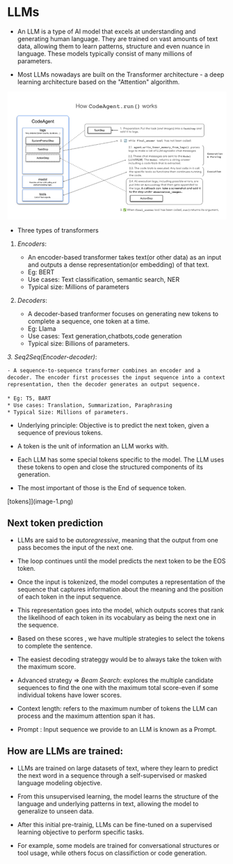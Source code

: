 # LLMs

- An LLM is a type of AI model that excels at understanding and generating human language. They are trained on vast amounts of text data, allowing them to learn patterns, structure and even nuance in language. These models typically consist of many millions of parameters.

- Most LLMs nowadays are built on the Transformer architecture - a deep learning architecture based on the "Attention" algorithm.

![Transformer](image.png)


- Three types of transformers

1. _Encoders_:

    - An encoder-based transformer takes text(or other data) as an input and outputs a dense representation(or embedding) of that text.

    * Eg: BERT
    * Use cases: Text classification, semantic search, NER
    * Typical size: Millions of parameters

2. _Decoders_:
    - A decoder-based tranformer focuses on generating new tokens to complete a sequence, one token at a time.

    * Eg: Llama 
    * Use cases: Text generation,chatbots,code generation
    * Typical size: Billions of parameters.

_3. Seq2Seq(Encoder-decoder)_:

    - A sequence-to-sequence transformer combines an encoder and a decoder. The encoder first processes the input sequence into a context representation, then the decoder generates an output sequence.

    * Eg: T5, BART
    * Use cases: Translation, Summarization, Paraphrasing
    * Typical Size: Millions of parameters.

* Underlying principle: Objective is to predict the next token, given a sequence of previous tokens.

* A token is the unit of information an LLM works with. 

* Each LLM has some special tokens specific to the model. The LLM uses these tokens to open and close the structured components of its generation.

* The most important of those is the End of sequence token.

[tokens]](image-1.png)


## Next token prediction

- LLMs are said to be _autoregressive_, meaning that the output from one pass becomes the input of the next one.

- The loop continues until the model predicts the next token to be the EOS token.

* Once the input is tokenized, the model computes a representation of the sequence that captures information about the meaning and the position of each token in the input sequence.

* This representation goes into the model, which outputs scores that rank the likelihood of each token in its vocabulary as being the next one in the sequence.

- Based on these scores , we have multiple strategies to select the tokens to complete the sentence.

* The easiest decoding strateggy would be to always take the token with the maximum score.

* Advanced strategy => _Beam Search_: explores the multiple candidate sequences to find the one with the maximum total score-even if some individual tokens have lower scores.

- Context length: refers to the maximum number of tokens the LLM can process and the maximum attention span it has.

- Prompt : Input sequence we provide to an LLM is known as a Prompt.

## How are LLMs are trained:

- LLMs are trained on large datasets of text, where they learn to predict the next word in a sequence through a self-supervised or masked language modeling objective.

- From this unsupervised learning, the model learns the structure of the language and underlying patterns in text, allowing the model to generalize to unseen data.

- After this initial pre-trainig, LLMs can be fine-tuned on a supervised learning objective to perform specific tasks. 

- For example, some models are trained for conversational structures or tool usage, while others focus on classifiction or code generation.

